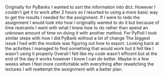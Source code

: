Originally for PyBanks I wanted to sort the information into dict. However I couldn't get it to work after 2 hours so I resorted to using a more basic way to get the results I needed for the assignment.
If I were to redo the assignment I would look into how I originallly wanted to do it but because of time restraints I went with what I knew how to do rather than spend an unknown amount of time on doing it with another method.
For PyPoll I took similar steps with how I did PyBank without a lot of change
The biggest issue I had with the module was figuring out how to export. Looking back at the activities I managed to find something that would work but it felt like I wasn't using it properly
Overall I felt like my code wasn't efficent but at the end of the day it works however I know I can do better.
Maybe in a few weeks when I feel more comfortable with everything after rewatching the lectures I will reattempt the assignment with a better plan.
